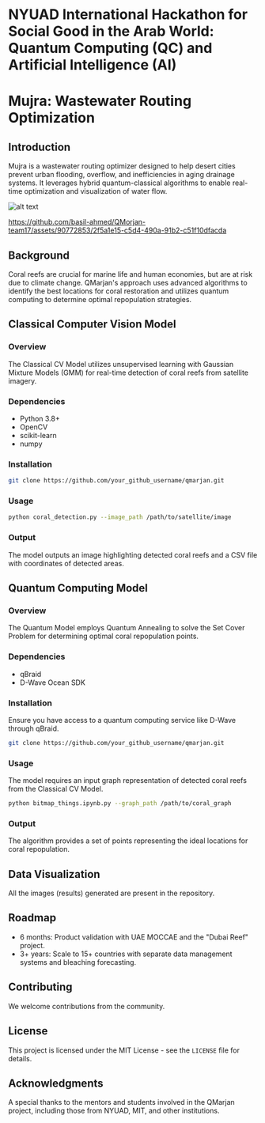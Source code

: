 # NYUAD International Hackathon for Social Good in the Arab World: Quantum Computing (QC) and Artificial Intelligence (AI)

# Mujra: Wastewater Routing Optimization

## Introduction

Mujra is a wastewater routing optimizer designed to help desert cities prevent urban flooding, overflow, and inefficiencies in aging drainage systems. It leverages hybrid quantum-classical algorithms to enable real-time optimization and visualization of water flow.

![alt text]([https://ars.els-cdn.com/content/image/1-s2.0-S2352186423003565-gr4.jpg](https://ars.els-cdn.com/content/image/1-s2.0-S0043135421010976-gr3_lrg.jpg))

https://github.com/basil-ahmed/QMorjan-team17/assets/90772853/2f5a1e15-c5d4-490a-91b2-c51f10dfacda



## Background

Coral reefs are crucial for marine life and human economies, but are at risk due to climate change. QMarjan's approach uses advanced algorithms to identify the best locations for coral restoration and utilizes quantum computing to determine optimal repopulation strategies.

## Classical Computer Vision Model

### Overview

The Classical CV Model utilizes unsupervised learning with Gaussian Mixture Models (GMM) for real-time detection of coral reefs from satellite imagery.

### Dependencies

- Python 3.8+
- OpenCV
- scikit-learn
- numpy

### Installation

```bash
git clone https://github.com/your_github_username/qmarjan.git
```

### Usage

```bash
python coral_detection.py --image_path /path/to/satellite/image
```

### Output

The model outputs an image highlighting detected coral reefs and a CSV file with coordinates of detected areas.

## Quantum Computing Model

### Overview

The Quantum Model employs Quantum Annealing to solve the Set Cover Problem for determining optimal coral repopulation points.

### Dependencies

- qBraid
- D-Wave Ocean SDK

### Installation

Ensure you have access to a quantum computing service like D-Wave through qBraid.

```bash
git clone https://github.com/your_github_username/qmarjan.git
```

### Usage

The model requires an input graph representation of detected coral reefs from the Classical CV Model.

```bash
python bitmap_things.ipynb.py --graph_path /path/to/coral_graph
```

### Output

The algorithm provides a set of points representing the ideal locations for coral repopulation.

## Data Visualization

All the images (results) generated are present in the repository.

## Roadmap

- 6 months: Product validation with UAE MOCCAE and the "Dubai Reef" project.
- 3+ years: Scale to 15+ countries with separate data management systems and bleaching forecasting.

## Contributing

We welcome contributions from the community.

## License

This project is licensed under the MIT License - see the `LICENSE` file for details.

## Acknowledgments

A special thanks to the mentors and students involved in the QMarjan project, including those from NYUAD, MIT, and other institutions.
